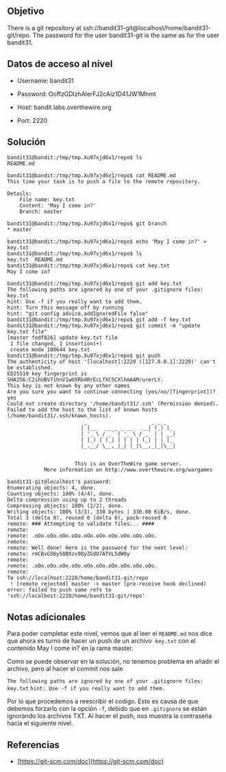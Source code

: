 ## Objetivo
There is a git repository at ssh://bandit31-git@localhost/home/bandit31-git/repo. The password for the user bandit31-git is the same as for the user bandit31.

## Datos de acceso al nivel
-   Username: bandit31

-   Password: OoffzGDlzhAlerFJ2cAiz1D41JW1Mhmt

-   Host: bandit.labs.overthewire.org

-   Port: 2220

## Solución
```bash()
bandit31@bandit:/tmp/tmp.Xu97xjd6x1/repo$ ls
README.md

bandit31@bandit:/tmp/tmp.Xu97xjd6x1/repo$ cat README.md 
This time your task is to push a file to the remote repository.

Details:
    File name: key.txt
    Content: 'May I come in?'
    Branch: master

bandit31@bandit:/tmp/tmp.Xu97xjd6x1/repo$ git branch
* master

bandit31@bandit:/tmp/tmp.Xu97xjd6x1/repo$ echo 'May I come in?' > key.txt
bandit31@bandit:/tmp/tmp.Xu97xjd6x1/repo$ ls
key.txt  README.md
bandit31@bandit:/tmp/tmp.Xu97xjd6x1/repo$ cat key.txt 
May I come in?

bandit31@bandit:/tmp/tmp.Xu97xjd6x1/repo$ git add key.txt
The following paths are ignored by one of your .gitignore files:
key.txt
hint: Use -f if you really want to add them.
hint: Turn this message off by running
hint: "git config advice.addIgnoredFile false"
bandit31@bandit:/tmp/tmp.Xu97xjd6x1/repo$ git add -f key.txt
bandit31@bandit:/tmp/tmp.Xu97xjd6x1/repo$ git commit -m "update key.txt file"
[master fedf826] update key.txt file
 1 file changed, 1 insertion(+)
 create mode 100644 key.txt
bandit31@bandit:/tmp/tmp.Xu97xjd6x1/repo$ git push
The authenticity of host '[localhost]:2220 ([127.0.0.1]:2220)' can't be established.
ED25519 key fingerprint is SHA256:C2ihUBV7ihnV1wUXRb4RrEcLfXC5CXlhmAAM/urerLY.
This key is not known by any other names
Are you sure you want to continue connecting (yes/no/[fingerprint])? yes
Could not create directory '/home/bandit31/.ssh' (Permission denied).
Failed to add the host to the list of known hosts (/home/bandit31/.ssh/known_hosts).
                         _                     _ _ _   
                        | |__   __ _ _ __   __| (_) |_ 
                        | '_ \ / _` | '_ \ / _` | | __|
                        | |_) | (_| | | | | (_| | | |_ 
                        |_.__/ \__,_|_| |_|\__,_|_|\__|
                                                       

                      This is an OverTheWire game server. 
            More information on http://www.overthewire.org/wargames

bandit31-git@localhost's password: 
Enumerating objects: 4, done.
Counting objects: 100% (4/4), done.
Delta compression using up to 2 threads
Compressing objects: 100% (2/2), done.
Writing objects: 100% (3/3), 330 bytes | 330.00 KiB/s, done.
Total 3 (delta 0), reused 0 (delta 0), pack-reused 0
remote: ### Attempting to validate files... ####
remote: 
remote: .oOo.oOo.oOo.oOo.oOo.oOo.oOo.oOo.oOo.oOo.
remote: 
remote: Well done! Here is the password for the next level:
remote: rmCBvG56y58BXzv98yZGdO7ATVL5dW8y 
remote: 
remote: .oOo.oOo.oOo.oOo.oOo.oOo.oOo.oOo.oOo.oOo.
remote: 
To ssh://localhost:2220/home/bandit31-git/repo
 ! [remote rejected] master -> master (pre-receive hook declined)
error: failed to push some refs to 'ssh://localhost:2220/home/bandit31-git/repo'

```

## Notas adicionales
Para poder completar este nivel, vemos que al leer el `README.md` nos dice que ahora es turno de hacer un push de un archivo  `key.txt` con el contenido May I come in? en la rama master. 

Como se puede observar en la solución, no tenemos problema en añadir el archivo, pero al hacer el commit nos sale

`The following paths are ignored by one of your .gitignore files: key.txt`
`hint: Use -f if you really want to add them.` 

Por lo que procedemos a reescribir el codigo. Esto es causa de que debemos forzarlo con la opción `-f`, debido que en `.gitignore` se están ignorando los archivos TXT.
Al hacer el push, nos muestra la contraseña hacia el siguiente nivel.

## Referencias 
 - [https://git-scm.com/doc](https://git-scm.com/doc)